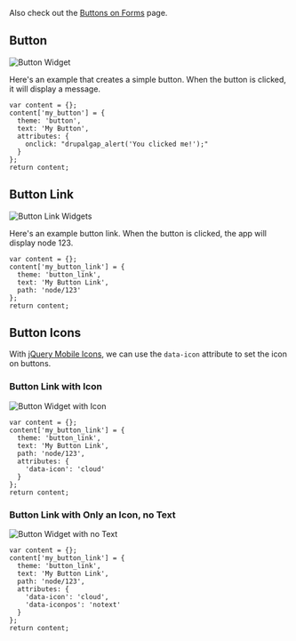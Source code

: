 Also check out the [Buttons on Forms](../Forms/Buttons_on_Forms) page.

## Button

![Button Widget](http://drupalgap.org/sites/default/files/button-widget.png)

Here's an example that creates a simple button. When the button is clicked, it will display a message.

```
var content = {};
content['my_button'] = {
  theme: 'button',
  text: 'My Button',
  attributes: {
    onclick: "drupalgap_alert('You clicked me!');"
  }
};
return content;
```

## Button Link

![Button Link Widgets](http://drupalgap.org/sites/default/files/button-link-widget.png)

Here's an example button link. When the button is clicked, the app will display node 123.

```
var content = {};
content['my_button_link'] = {
  theme: 'button_link',
  text: 'My Button Link',
  path: 'node/123'
};
return content;
```

## Button Icons

With [jQuery Mobile Icons](api.jquerymobile.com/icons/), we can use the `data-icon` attribute to set the icon on buttons.

### Button Link with Icon

![Button Widget with Icon](http://drupalgap.org/sites/default/files/button-widget-with-icon.png)

```
var content = {};
content['my_button_link'] = {
  theme: 'button_link',
  text: 'My Button Link',
  path: 'node/123',
  attributes: {
    'data-icon': 'cloud'
  }
};
return content;
```

### Button Link with Only an Icon, no Text

![Button Widget with no Text](http://drupalgap.org/sites/default/files/button-widget-no-text.png)

```
var content = {};
content['my_button_link'] = {
  theme: 'button_link',
  text: 'My Button Link',
  path: 'node/123',
  attributes: {
    'data-icon': 'cloud',
    'data-iconpos': 'notext'
  }
};
return content;
```